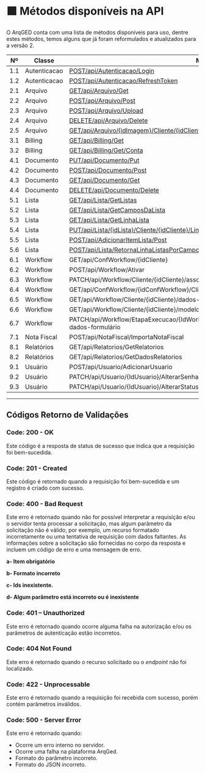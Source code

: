 # 🟩 Métodos disponíveis na API

O ArqGED conta com uma lista de métodos disponíveis para uso, dentre estes métodos, temos alguns que já foram reformulados e atualizados para a versão 2.

<table><thead><tr><th width="92" align="center">Nº</th><th width="138">Classe</th><th width="354">Método</th><th width="101" align="center">Versão</th><th>Status</th></tr></thead><tbody><tr><td align="center">1.1</td><td>Autenticacao</td><td><a href="1.-autenticacao.md#id-1.1-post-api-autenticacao-login">POST/api/Autenticacao/Login</a></td><td align="center">1</td><td>Disponível</td></tr><tr><td align="center">1.2</td><td>Autenticacao</td><td><a href="1.-autenticacao.md#id-1.2-post-api-autenticacao-refreshtoken">POST/api/Autenticacao/RefreshToken</a></td><td align="center">1</td><td>Disponível</td></tr><tr><td align="center">2.1</td><td>Arquivo</td><td><a href="2.-arquivo.md#id-2.1-get-api-arquivo-get">GET/api/Arquivo/Get</a></td><td align="center">1</td><td>Disponível</td></tr><tr><td align="center">2.2</td><td>Arquivo</td><td><a href="2.-arquivo.md#id-2.2-post-api-arquivo-post">POST/api/Arquivo/Post</a></td><td align="center">1</td><td>Disponível</td></tr><tr><td align="center">2.3</td><td>Arquivo</td><td><a href="2.-arquivo.md#id-2.3-post-api-arquivo-upload">POST/api/Arquivo/Upload</a></td><td align="center">1</td><td>Disponível</td></tr><tr><td align="center">2.4</td><td>Arquivo</td><td><a href="2.-arquivo.md#id-2.4-delete-api-arquivo-delete">DELETE/api/Arquivo/Delete</a></td><td align="center">1</td><td>Disponível</td></tr><tr><td align="center">2.5</td><td>Arquivo</td><td><a href="2.-arquivo.md#id-2.5-get-api-arquivo-idimagem-cliente-idcliente">GET/api/Arquivo/{idImagem}/Cliente/{idCliente}</a></td><td align="center">1</td><td>Disponível</td></tr><tr><td align="center">3.1</td><td>Billing</td><td><a href="3.-billing.md#id-3.1-get-api-billing-get">GET/api/Billing/Get</a></td><td align="center">1</td><td>Disponível</td></tr><tr><td align="center">3.2</td><td>Billing</td><td><a href="3.-billing.md#id-3.2-get-api-billing-get-conta">GET/api/Billing/Get/Conta</a></td><td align="center">1</td><td>Disponível</td></tr><tr><td align="center">4.1</td><td>Documento</td><td><a href="4.-documento.md#id-4.1-put-api-documento-put">PUT/api/Documento/Put</a></td><td align="center">1</td><td>Disponível</td></tr><tr><td align="center">4.2</td><td>Documento</td><td><a href="4.-documento.md#id-4.2-post-api-documento-post">POST/api/Documento/Post</a></td><td align="center">1</td><td>Disponível</td></tr><tr><td align="center">4.3</td><td>Documento</td><td><a href="4.-documento.md#id-4.3-get-api-documento-get">GET/api/Documento/Get</a></td><td align="center">1</td><td>Disponível</td></tr><tr><td align="center">4.4</td><td>Documento</td><td><a href="4.-documento.md#id-4.4-delete-api-documento-delete">DELETE/api/Documento/Delete</a></td><td align="center">1</td><td>Disponível</td></tr><tr><td align="center">5.1</td><td>Lista</td><td><a href="5.-lista.md#id-5.1-get-api-lista-getlistas">GET/api/Lista/GetListas</a></td><td align="center">1</td><td>Disponível</td></tr><tr><td align="center">5.2</td><td>Lista</td><td><a href="5.-lista.md#id-5.2-get-api-lista-getcamposdalista">GET/api/Lista/GetCamposDaLista</a></td><td align="center">1</td><td>Disponível</td></tr><tr><td align="center">5.3</td><td>Lista</td><td><a href="5.-lista.md#id-5.3-get-api-lista-getlinhalista">GET/api/Lista/GetLinhaLista</a></td><td align="center">1</td><td>Disponível</td></tr><tr><td align="center">5.4</td><td>Lista</td><td><a href="5.-lista.md#id-5.4.put-api-lista-idlista-cliente-idcliente-linhalista-idlinhalista">PUT/api/Lista/{idLista}/Cliente/{idCliente}/LinhaLista/{idLinhaLista}</a></td><td align="center">1</td><td>Disponível</td></tr><tr><td align="center">5.5</td><td>Lista</td><td><a href="5.-lista.md#id-5.5-post-api-adicionaritemlista-post">POST/api/AdicionarItemLista/Post</a></td><td align="center">1</td><td>Disponível</td></tr><tr><td align="center">5.6</td><td>Lista</td><td><a href="5.-lista.md#id-5.6.post-api-lista-retornalinhalistasporcampovalor-idlista-idunidade-idcliente">POST/api/Lista/RetornaLinhaListasPorCampoValor/{idLista}/{idUnidade}/{idCliente}</a></td><td align="center">1</td><td>Disponível</td></tr><tr><td align="center">6.1</td><td>Workflow</td><td>GET/api/ConfWorkflow/{idCliente}</td><td align="center">1</td><td>Disponível</td></tr><tr><td align="center">6.2</td><td>Workflow</td><td>POST/api/Workflow/Ativar</td><td align="center">1</td><td>Disponível</td></tr><tr><td align="center">6.3</td><td>Workflow</td><td>PATCH/api/Workflow/Cliente/{idCliente}/associar-documentos</td><td align="center">1</td><td>Disponível</td></tr><tr><td align="center">6.4</td><td>Workflow</td><td>GET/api/ConfWorkflow/{idConfWorkflow}/Cliente/{idCliente}/fluxos-ativados</td><td align="center">1</td><td>Disponível</td></tr><tr><td align="center">6.5</td><td>Workflow</td><td>GET/api/Workflow/Cliente/{idCliente}/dados-fluxo</td><td align="center">1</td><td>Disponível</td></tr><tr><td align="center">6.6</td><td>Workflow</td><td>GET/api/Workflow/Cliente/{idCliente}/modelo-fluxo</td><td align="center">1</td><td>Disponível</td></tr><tr><td align="center">6.7</td><td>Workflow</td><td>PATCH/api/Workflow/EtapaExecucao/{IdWorkflowEtapaExecucao}/Cliente/{idCliente}/atualizar-dados-formulário</td><td align="center">1</td><td>Disponível</td></tr><tr><td align="center">7.1</td><td>Nota Fiscal</td><td>POST/api/NotaFiscal/ImportaNotaFiscal</td><td align="center">1</td><td>Disponível</td></tr><tr><td align="center">8.1</td><td>Relatórios</td><td>GET/api/Relatorios/GetRelatorios</td><td align="center">1</td><td>Disponível</td></tr><tr><td align="center">8.2</td><td>Relatórios</td><td>GET/api/Relatorios/GetDadosRelatorios</td><td align="center">1</td><td>Disponível</td></tr><tr><td align="center">9.1</td><td>Usuário</td><td>POST/api/Usuario/AdicionarUsuario</td><td align="center">1</td><td>Disponível</td></tr><tr><td align="center">9.2</td><td>Usuário</td><td>PATCH/api/Usuario/{IdUsuario}/AlterarSenhaUsuario</td><td align="center">1</td><td>Disponível</td></tr><tr><td align="center">9.3</td><td>Usuário</td><td>PATCH/api/Usuario/{IdUsuario}/AlterarStatusUsuario</td><td align="center">1</td><td>Disponível</td></tr></tbody></table>

***

## Códigos Retorno de Validações

### Code: 200 - OK

Este código é a resposta de status de sucesso que indica que a requisição foi bem-sucedida.

### Code: 201 - Created

Este código é retornado quando a requisição foi bem-sucedida e um registro é criado com sucesso.

### Code: 400 - Bad Request

Este erro é retornado quando não for possível interpretar a requisição e/ou o servidor tenta processar a solicitação, mas algum parâmetro da solicitação não é válido, por exemplo, um recurso formatado incorretamente ou uma tentativa de requisição com dados faltantes. As informações sobre a solicitação são fornecidas no corpo da resposta e incluem um código de erro e uma mensagem de erro.

**a-      Item obrigatório**

**b-      Formato incorreto**

**c-       Ids inexistente.**

**d-      Algum parâmetro está incorreto ou é inexistente**

### Code: 401 – Unauthorized

Este erro é retornado quando ocorre alguma falha na autorização e/ou os parâmetros de autenticação estão incorretos.

### Code: 404 Not Found

Este erro é retornado quando o recurso solicitado ou o _endpoint_ não foi localizado.

### Code: 422 - Unprocessable

Este erro é retornado quando a requisição foi recebida com sucesso, porém contém parâmetros inválidos.

### Code: 500  - Server Error

Este erro é retornado quando:

* Ocorre um erro interno no servidor.
* Ocorre uma falha na plataforma ArqGed.
* Formato do parâmetro incorreto.
* Formato do JSON incorreto.

&#x20;
